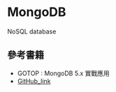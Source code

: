 # MongoDB
NoSQL database

## 參考書籍
- GOTOP : MongoDB 5.x 實戰應用
- [GitHub_link](https://github.com/kirkchu/mongodb) 
